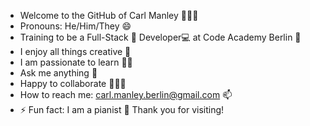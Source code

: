 - Welcome to the GitHub of Carl Manley 🙋🏼‍♂️
- Pronouns: He/Him/They 😄
- Training to be a Full-Stack 🌱
  Developer💻 at Code Academy Berlin 🏢
- I enjoy all things creative 🎨
- I am passionate to learn ✍🏻
- Ask me anything 💬
- Happy to collaborate 👥👥👥
- How to reach me: carl.manley.berlin@gmail.com 📫 
- ⚡ Fun fact: I am a pianist 🎹
Thank you for visiting!
